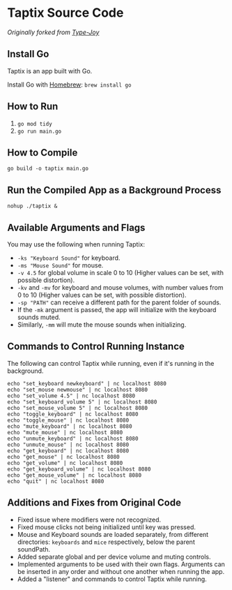 # Taptix Source Code
*Originally forked from [Type-Joy](https://github.com/webdevcody/type-joy)*

## Install Go
Taptix is an app built with Go.

Install Go with [Homebrew](https://brew.sh/):
`brew install go`

## How to Run
1. `go mod tidy`
2. `go run main.go`

## How to Compile
`go build -o taptix main.go`

## Run the Compiled App as a Background Process
`nohup ./taptix &`

## Available Arguments and Flags
  You may use the following when running Taptix:
  * `-ks "Keyboard Sound"` for keyboard.
  * `-ms "Mouse Sound"` for mouse.
  * `-v 4.5` for global volume in scale 0 to 10 (Higher values can be set, with possible distortion).
  * `-kv` and `-mv` for keyboard and mouse volumes, with number values from 0 to 10 (Higher values can be set, with possible distortion).
  * `-sp "PATH"` can receive a different path for the parent folder of sounds.
  * If the `-mk` argument is passed, the app will initialize with the keyboard sounds muted. 
  * Similarly, `-mm` will mute the mouse sounds when initializing.

## Commands to Control Running Instance
The following can control Taptix while running, even if it's running in the background.

```
echo "set_keyboard newkeyboard" | nc localhost 8080
echo "set_mouse newmouse" | nc localhost 8080
echo "set_volume 4.5" | nc localhost 8080
echo "set_keyboard_volume 5" | nc localhost 8080
echo "set_mouse_volume 5" | nc localhost 8080
echo "toggle_keyboard" | nc localhost 8080
echo "toggle_mouse" | nc localhost 8080
echo "mute_keyboard" | nc localhost 8080
echo "mute_mouse" | nc localhost 8080
echo "unmute_keyboard" | nc localhost 8080
echo "unmute_mouse" | nc localhost 8080
echo "get_keyboard" | nc localhost 8080
echo "get_mouse" | nc localhost 8080
echo "get_volume" | nc localhost 8080
echo "get_keyboard_volume" | nc localhost 8080
echo "get_mouse_volume" | nc localhost 8080
echo "quit" | nc localhost 8080
```

## Additions and Fixes from Original Code
* Fixed issue where modifiers were not recognized.
* Fixed mouse clicks not being initialized until key was pressed.
* Mouse and Keyboard sounds are loaded separately, from different directories: `keyboards` and `mice` respectively, below the parent soundPath.
* Added separate global and per device volume and muting controls.
* Implemented arguments to be used with their own flags. Arguments can be inserted in any order and without one another when running the app.
* Added a "listener" and commands to control Taptix while running.